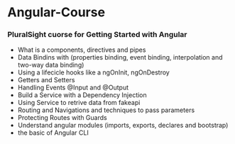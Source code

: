 # Angular-Course

### PluralSight cuorse for Getting Started with Angular

- What is a components, directives and pipes
- Data Bindins with (properties binding, event binding, interpolation and two-way data binding)
- Using a lifecicle hooks like a ngOnInit, ngOnDestroy
- Getters and Setters
- Handling Events @Input and @Output
- Build a Service with  a Dependency Injection 
- Using Service to retrive data from fakeapi
- Routing and Navigations and techniques to pass parameters
- Protecting Routes with Guards
- Understand angular modules (imports, exports, declares and bootstrap)
- the basic of Angular CLI
